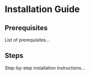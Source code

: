# Installation Guide
## Prerequisites
List of prerequisites...

## Steps
Step-by-step installation instructions...
